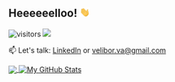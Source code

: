 
## Heeeeeelloo! <img src="./wave.gif" width="20px">

![visitors](https://visitor-badge.glitch.me/badge?page_id=velibor7)
![](https://img.shields.io/badge/OS-Linux-informational?style=flat&logo=linux&logoColor=white&color=2bbc8a)

<!---
🔭 *Currently working on*: <br>
<a href="https://github.com/thenewboston-developers/thenewboston-python-client">
  <img align="center" src="https://github-readme-stats.vercel.app/api/pin/?username=thenewboston-developers&repo=thenewboston-python-client&title_color=ffffff&text_color=c9cacc&icon_color=2bbc8a&bg_color=1d1f21" />
</a>
-->

📫 Let's talk: [LinkedIn](https://www.linkedin.com/in/veliborvasiljevic) or velibor.va@gmail.com <br>


<a href="https://github.com/velibor7/velibor7">
  <img align="center" src="https://github-readme-stats.vercel.app/api/top-langs/?username=velibor7&hide=css,html&title_color=ffffff&text_color=c9cacc&icon_color=2bbc8a&bg_color=1d1f21" />
</a>
<a href="https://github.com/velibor7/velibor7">
  <img align="center" src="https://github-readme-stats.vercel.app/api?username=velibor7&show_icons=true&line_height=27&count_private=true&title_color=ffffff&text_color=c9cacc&icon_color=2bbc8a&bg_color=1d1f21" alt="My GitHub Stats" />
</a>
